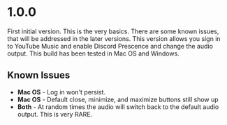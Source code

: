 # 1.0.0

First initial version. This is the very basics. There are some known issues, that will be addressed in the later versions. This version allows you sign in to YouTube Music and enable Discord Prescence and change the audio output. This build has been tested in Mac OS and Windows.

## Known Issues

- **Mac OS** - Log in won't persist.
- **Mac OS** - Default close, minimize, and maximize buttons still show up
- **Both** - At random times the audio will switch back to the default audio output. This is very RARE.
